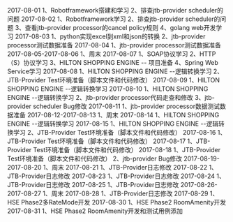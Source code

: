 2017-08-01
1、Robotframework搭建和学习
2、排查jtb-provider scheduler的问题
2017-08-02
1、Robotframework学习
2、排查jtb-provider scheduler的问题
3、查看jtb-provider processor的cancel policy规则
4、golang web开发学习
2017-08-03
1、python实现excel到xml和json的转换
2、jtb-provider processor测试数据准备
2017-08-04
1、jtb-provider processor测试数据准备
2017-08-05-2017-08-06
1、周末
2017-08-07
1、SOAP协议学习
2、HTTP（S）协议学习
3、HILTON SHOPPING ENGINE -- 项目准备
4、Spring Web Service学习
2017-08-08
1、HILTON SHOPPING ENGINE --逻辑转换学习
2、JTB-Provider Test环境准备（脚本文件和代码修改）
2017-08-09
1、HILTON SHOPPING ENGINE --逻辑转换学习
2017-08-10
1、HILTON SHOPPING ENGINE --逻辑转换学习
2、jtb-provider processor代码走查和修改
3、jtb-provider scheduler Bug修改
2017-08-11
1、jtb-provider processor数据测试数据准备
2017-08-12-2017-08-13
1、周末
2017-08-14
1、HILTON SHOPPING ENGINE --逻辑转换学习
2017-08-15
1、HILTON SHOPPING ENGINE --逻辑转换学习
2、JTB-Provider Test环境准备（脚本文件和代码修改）
2017-08-16
1、JTB-Provider Test环境准备（脚本文件和代码修改）
2017-08-17
1、JTB-Provider Test环境准备（脚本文件和代码修改）
2017-08-18
1、JTB-Provider Test环境准备（脚本文件和代码修改）
2、jtb-provider Bug修改
2017-08-19-2017-08-20
1、周末
2017-08-21
1、JTB-Provider日志修改
2017-08-22
1、JTB-Provider日志修改
2017-08-23
1、JTB-Provider日志修改
2017-08-24
1、JTB-Provider日志修改
2017-08-25
1、JTB-Provider日志修改
2017-08-26-2017-08-27
1、周末
2017-08-28
1、JTB-Provider日志修改
2017-08-29
1、HSE Phase2多RateMode开发
2017-08-30
1、HSE Phase2 RoomAmenity开发
2017-08-31
1、HSE Phase2 RoomAmenity开发和测试用例添加
